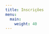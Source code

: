 ```yaml
---
title: Inscrições
menu:
  main:
    weight: 40
---
```


<!--add blocks of content here to add more sections to the community page -->
